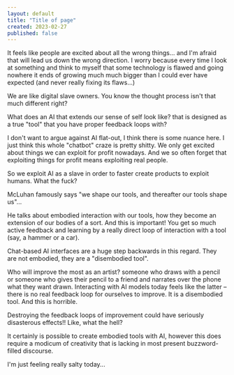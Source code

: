 ```yaml
---
layout: default
title: "Title of page"
created: 2023-02-27
published: false
---
```


It feels like people are excited about all the wrong things... and I'm afraid that will lead us down the wrong direction. I worry because every time I look at something and think to myself that some technology is flawed and going nowhere it ends of growing much much bigger than I could ever have expected (and never really fixing its flaws...)


We are like digital slave owners. You know the thought process isn't that much different right? 



What does an AI that extends our sense of self look like? that is designed as a true "tool" that you have proper feedback loops with?

I don't want to argue against AI flat-out, I think there is some nuance here. I just think this whole "chatbot" craze is pretty shitty. We only get excited about things we can exploit for profit nowadays. And we so often forget that exploiting things for profit means exploiting real people. 

So we exploit AI as a slave in order to faster create products to exploit humans. What the fuck?



McLuhan famously says "we shape our tools, and thereafter our tools shape us"...

He talks about embodied interaction with our tools, how they become an extension of our bodies of a sort. And this is important! You get so much active feedback and learning by a really direct loop of interaction with a tool (say, a hammer or a car).

Chat-based AI interfaces are a huge step backwards in this regard. They are not embodied, they are a "disembodied tool".

Who will improve the most as an artist? someone who draws with a pencil or someone who gives their pencil to a friend and narrates over the phone what they want drawn. Interacting with AI models today feels like the latter – there is no real feedback loop for ourselves to improve. It is a disembodied tool. And this is horrible.

Destroying the feedback loops of improvement could have seriously disasterous effects!! Like, what the hell? 

It certainly is possible to create embodied tools with AI, however this does require a modicum of creativity that is lacking in most present buzzword-filled discourse.

I'm just feeling really salty today...